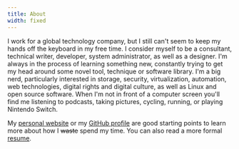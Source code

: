 ```yaml
---
title: About
width: fixed
---
```


I work for a global technology company, but I still can't seem to keep my hands off the keyboard in my free time.
I consider myself to be a consultant, technical writer, developer, system administrator, as well as a designer.
I'm always in the process of learning something new, constantly trying to get my head around some novel tool, technique or software library.
I'm a big nerd, particularly interested in storage, security, virtualization, automation, web technologies, digital rights and digital culture, as well as Linux and open source software.
When I'm not in front of a computer screen you'll find me listening to podcasts, taking pictures, cycling, running, or playing Nintendo Switch.

My [personal website](https://byteshell.net) or my [GitHub profile](https://github.com/acch) are good starting points to learn more about how I <del>waste</del> spend my time. You can also read a more formal [resume](http://resume.achim-christ.de).
